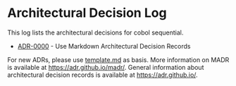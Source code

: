 # Architectural Decision Log

This log lists the architectural decisions for cobol sequential.

<!-- adrlog -- Regenerate the content by using "adr-log -i". You can install it via "npm install -g
adr-log" -->

- [ADR-0000](0000-use-markdown-architectural-decision-records.md) - Use Markdown Architectural
Decision Records

<!-- adrlogstop -->

For new ADRs, please use [template.md](template.md) as basis.
More information on MADR is available at <https://adr.github.io/madr/>.
General information about architectural decision records is available at <https://adr.github.io/>.
